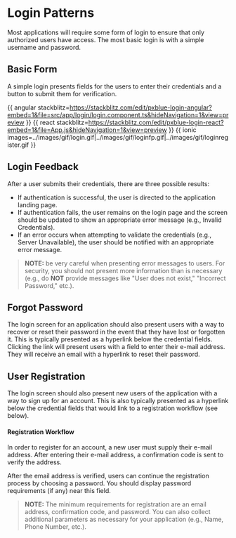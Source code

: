 # Login Patterns
Most applications will require some form of login to ensure that only authorized users have access. The most basic login is with a simple username and password.

## Basic Form
A simple login presents fields for the users to enter their credentials and a button to submit them for verification.

{{ angular stackblitz=https://stackblitz.com/edit/pxblue-login-angular?embed=1&file=src/app/login/login.component.ts&hideNavigation=1&view=preview }}
{{ react stackblitz=https://stackblitz.com/edit/pxblue-login-react?embed=1&file=App.js&hideNavigation=1&view=preview }}
{{ ionic images=../images/gif/login.gif|../images/gif/loginfp.gif|../images/gif/loginregister.gif  }}


## Login Feedback

After a user submits their credentials, there are three possible results:
* If authentication is successful, the user is directed to the application landing page.
* If authentication fails, the user remains on the login page and the screen should be updated to show an appropriate error message (e.g., Invalid Credentials).
* If an error occurs when attempting to validate the credentials (e.g., Server Unavailable), the user should be notified with an appropriate error message.



> **NOTE:** be very careful when presenting error messages to users. For security, you should not present more information than is necessary (e.g., do **NOT** provide messages like "User does not exist," "Incorrect Password," etc.).

## Forgot Password

The login screen for an application should also present users with a way to recover or reset their password in the event that they have lost or forgotten it. This is typically presented as a hyperlink below the credential fields. Clicking the link will present users with a field to enter their e-mail address. They will receive an email with a hyperlink to reset their password.

## User Registration

The login screen should also present new users of the application with a way to sign up for an account. This is also typically presented as a hyperlink below the credential fields that would link to a registration workflow (see below).

#### Registration Workflow
In order to register for an account, a new user must supply their e-mail address. After entering their e-mail address, a confirmation code is sent to verify the address.

After the email address is verified, users can continue the registration process by choosing a password. You should display password requirements (if any) near this field.

> **NOTE:** The minimum requirements for registration are an email address, confirmation code, and password. You can also collect additional parameters as necessary for your application (e.g., Name, Phone Number, etc.). 

